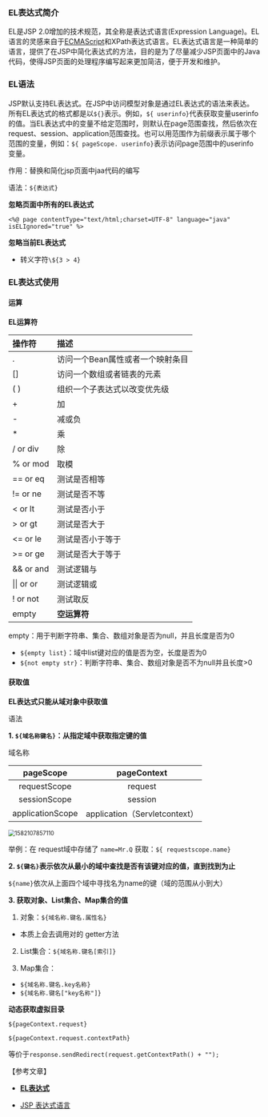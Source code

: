 ### EL表达式简介

 EL是JSP 2.0增加的技术规范，其全称是表达式语言(Expression Language)。EL语言的灵感来自于[ECMAScript](https://baike.sogou.com/lemma/ShowInnerLink.htm?lemmaId=47277627&ss_c=ssc.citiao.link)和XPath表达式语言。EL表达式语言是一种简单的语言，提供了在JSP中简化表达式的方法，目的是为了尽量减少JSP页面中的Java代码，使得JSP页面的处理程序编写起来更加简洁，便于开发和维护。

### EL语法

JSP默认支持EL表达式。在JSP中访问模型对象是通过EL表达式的语法来表达。所有EL表达式的格式都是以`${}`表示。例如，`${ userinfo}`代表获取变量userinfo的值。当EL表达式中的变量不给定范围时，则默认在page范围查找，然后依次在request、session、application范围查找。也可以用范围作为前缀表示属于哪个范围的变量，例如：`${ pageScope. userinfo}`表示访问page范围中的userinfo变量。

作用：替换和简化jsp页面中jaa代码的编写

语法：`${表达式}`

**忽略页面中所有的EL表达式**

`<%@ page contentType="text/html;charset=UTF-8" language="java" isELIgnored="true" %>`

**忽略当前EL表达式**

- 转义字符`\${3 > 4}`



### EL表达式使用

#### 运算

**EL运算符**

| **操作符** | **描述**                         |
| :--------- | :------------------------------- |
| .          | 访问一个Bean属性或者一个映射条目 |
| []         | 访问一个数组或者链表的元素       |
| ( )        | 组织一个子表达式以改变优先级     |
| +          | 加                               |
| -          | 减或负                           |
| *          | 乘                               |
| / or div   | 除                               |
| % or mod   | 取模                             |
| == or eq   | 测试是否相等                     |
| != or ne   | 测试是否不等                     |
| < or lt    | 测试是否小于                     |
| > or gt    | 测试是否大于                     |
| <= or le   | 测试是否小于等于                 |
| >= or ge   | 测试是否大于等于                 |
| && or and  | 测试逻辑与                       |
| \|\| or or | 测试逻辑或                       |
| ! or not   | 测试取反                         |
| empty      | **空运算符**                     |

empty：用于判断字符串、集合、数组对象是否为null，并且长度是否为0

- `${empty list}`：域中list键对应的值是否为空，长度是否为0
- `${not empty str}`：判断字符串、集合、数组对象是否不为null并且长度>0

#### 获取值

**EL表达式只能从域对象中获取值**

语法

**1. `${域名称键名}`：从指定域中获取指定键的值**

域名称

|    pageScope     |          pageContext          |
| :--------------: | :---------------------------: |
|   requestScope   |            request            |
|   sessionScope   |            session            |
| applicationScope | application（Servletcontext） |



<img src="C:%5CUsers%5Cj2726%5CAppData%5CRoaming%5CTypora%5Ctypora-user-images%5C1582107857110.png" alt="1582107857110" style="zoom: 80%;" />

举例：在 request域中存储了 `name=Mr.Q` 获取：`${ requestscope.name}`



**2. `${键名}`表示依次从最小的域中查找是否有该键对应的值，直到找到为止**

`${name}`依次从上面四个域中寻找名为name的键（域的范围从小到大）



**3. 获取对象、List集合、Map集合的值**

1. 对象：`${域名称.键名.属性名}`

- 本质上会去调用对的 getter方法

2. List集合：`${域名称.键名[索引]}`

3. Map集合：

- `${域名称.键名.key名称}`
- `${域名称.键名["key名称"]}`



**动态获取虚拟目录**

`${pageContext.request}`

`${pageContext.request.contextPath}`

等价于`response.sendRedirect(request.getContextPath() + "");`









【参考文章】  

- [**EL表达式**](https://baike.sogou.com/v71541536.htm?fromTitle=EL%E8%A1%A8%E8%BE%BE%E5%BC%8F)

- [JSP 表达式语言](https://baike.sogou.com/v71541536.htm?fromTitle=EL%E8%A1%A8%E8%BE%BE%E5%BC%8F)